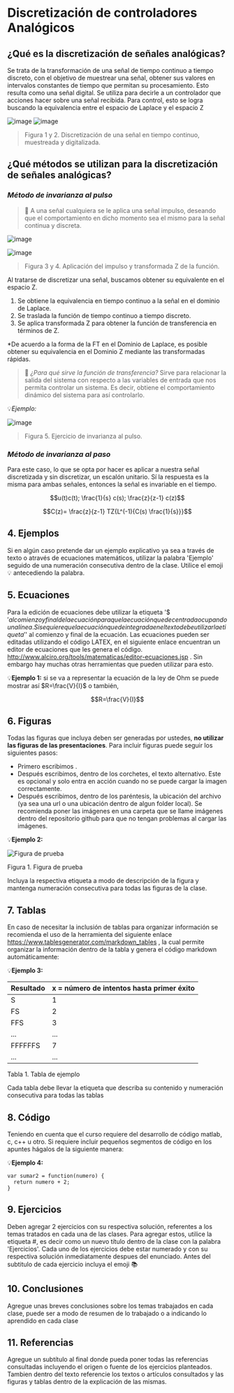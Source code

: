 # Discretización de controladores Analógicos
## ¿Qué es la discretización de señales analógicas?
Se trata de la transformación de una señal de tiempo continuo a tiempo discreto, con el objetivo de muestrear una señal, obtener sus valores en intervalos constantes de tiempo que permitan su procesamiento. Esto resulta como una señal digital.
Se utiliza para decirle a un controlador que acciones hacer sobre una señal recibida.
Para control, esto se logra buscando la equivalencia entre el espacio de Laplace y el espacio Z

![image](https://github.com/user-attachments/assets/52a6df84-4531-4adf-9283-799bf1829133)
![image](https://github.com/user-attachments/assets/39480da1-eeea-472d-82de-2c6700f6a89c)

>Figura 1 y 2. Discretización de una señal en tiempo continuo, muestreada y digitalizada.

## ¿Qué métodos se utilizan para la discretización de señales analógicas?
### *Método de invarianza al pulso*
>🔑 A una señal cualquiera se le aplica una señal impulso, deseando que el comportamiento en dicho momento sea el mismo para la señal continua y discreta.

![image](https://github.com/user-attachments/assets/c21898ec-7306-43c5-bd04-ecef6c640340)

![image](https://github.com/user-attachments/assets/a5c589cb-a600-452b-9793-a3f88a3a46e1)
>Figura 3 y 4. Aplicación del impulso y transformada Z de la función.

Al tratarse de discretizar una señal, buscamos obtener su equivalente en el espacio Z.
1. Se obtiene la equivalencia en tiempo continuo a la señal en el dominio de Laplace.
2. Se traslada la función de tiempo continuo a tiempo discreto.
3. Se aplica transformada Z para obtener la función de transferencia en términos de Z.

*De acuerdo a la forma de la FT en el Dominio de Laplace, es posible obtener su equivalencia en el Dominio Z mediante las transformadas rápidas.

>🔑 *¿Para qué sirve la función de transferencia?*
Sirve para relacionar la salida del sistema con respecto a las variables de entrada que nos permita controlar un sistema. Es decir, obtiene el comportamiento dinámico del sistema para así controlarlo.


💡*Ejemplo:*

![image](https://github.com/user-attachments/assets/8ca56560-b6c3-4d6f-8c15-2687fb190da9)
>Figura 5. Ejercicio de invarianza al pulso.

### *Método de invarianza al paso*
Para este caso, lo que se opta por hacer es aplicar a nuestra señal discretizada y sin discretizar, un escalón unitario. Sí la respuesta es la misma para ambas señales, entonces la señal es invariable en el tiempo.

$$u(t)c(t); \frac{1}{s} c(s); \frac{z}{z-1} c(z)$$

$$C(z)= \frac{z}{z-1} TZ{L^(-1){C(s) \frac{1}{s}}}$$

## 4. Ejemplos
Si en algún caso pretende dar un ejemplo explicativo ya sea a través de texto o através de ecuaciones matemáticos, utilizar la palabra 'Ejemplo' seguido de una numeración consecutiva dentro de la clase. Utilice el emoji 💡 antecediendo la palabra.

## 5. Ecuaciones
Para la edición de ecuaciones debe utilizar la etiqueta '$$' al comienzo y final de la ecuación para que la ecuación quede centrada ocupando una línea. Si se quiere que la ecuación quede integrada en el texto debe utilizar la etiqueta '$' al comienzo y final de la ecuación. Las ecuaciones pueden ser editadas utilizando el código LATEX, en el siguiente enlace encuentran un editor de ecuaciones que les genera el código. http://www.alciro.org/tools/matematicas/editor-ecuaciones.jsp . Sin embargo hay muchas otras herramientas que pueden utilizar para esto.

💡**Ejemplo 1:** si se va a representar la ecuación de la ley de Ohm se puede mostrar así $R=\frac{V}{I}$ o también,

$$R=\frac{V}{I}$$

## 6. Figuras
Todas las figuras que incluya deben ser generadas por ustedes, **no utilizar las figuras de las presentaciones**. Para incluir figuras puede seguir los siguientes pasos:
* Primero escribimos ![]().
* Después escribimos, dentro de los corchetes, el texto alternativo. Este es opcional y solo entra en acción cuando no se puede cargar la imagen correctamente.
* Después escribimos, dentro de los paréntesis, la ubicación del archivo (ya sea una url o una ubicación dentro de algun folder local). Se recomienda poner las imágenes en una carpeta que se llame imágenes dentro del repositorio github para que no tengan problemas al cargar las imágenes.

💡**Ejemplo 2:**

![Figura de prueba](images/plantilla/Captura2.PNG)

Figura 1. Figura de prueba

Incluya la respectiva etiqueta a modo de descripción de la figura y mantenga numeración consecutiva para todas las figuras de la clase.

## 7. Tablas
En caso de necesitar la inclusión de tablas para organizar información se recomienda el uso de la herramienta del siguiente enlace https://www.tablesgenerator.com/markdown_tables , la cual permite organizar la información dentro de la tabla y genera el código markdown automáticamente:

💡**Ejemplo 3:** 

| **Resultado** | **x = número de intentos hasta primer éxito** |
|---------------|-----------------------------------------------|
|       S       |                       1                       |
|       FS      |                       2                       |
|      FFS      |                       3                       |
|      ...      |                      ...                      |
|    FFFFFFS    |                       7                       |
|      ...      |                      ...                      |

Tabla 1. Tabla de ejemplo

Cada tabla debe llevar la etiqueta que describa su contenido y numeración consecutiva para todas las tablas

## 8. Código
Teniendo en cuenta que el curso requiere del desarrollo de código matlab, c, c++ u otro. Si requiere incluir pequeños segmentos de código en los apuntes hágalos de la siguiente manera:

💡**Ejemplo 4:**
```
var sumar2 = function(numero) {
  return numero + 2;
}
```

## 9. Ejercicios
Deben agregar 2 ejercicios con su respectiva solución, referentes a los temas tratados en cada una de las clases. Para agregar estos, utilice la etiqueta #, es decir como un nuevo título dentro de la clase con la palabra 'Ejercicios'. Cada uno de los ejercicios debe estar numerado y con su respectiva solución inmediatamente despues del enunciado. Antes del subtitulo de cada ejercicio incluya el emoji 📚

## 10. Conclusiones
Agregue unas breves conclusiones sobre los temas trabajados en cada clase, puede ser a modo de resumen de lo trabajado o a indicando lo aprendido en cada clase

## 11. Referencias
Agregue un subtítulo al final donde pueda poner todas las referencias consultadas incluyendo el origen o fuente de los ejercicios planteados. Tambien dentro del texto referencie los textos o artículos consultados y las figuras y tablas dentro de la explicación de las mismas.
